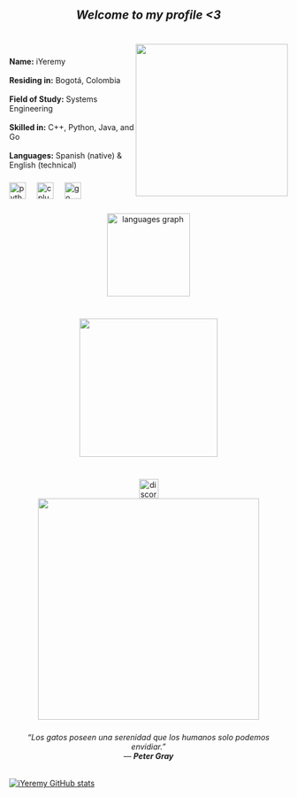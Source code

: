 <br clear="both">

<h2 align="center"><b><em>Welcome to my profile <3</em></b></h2>

###

<br clear="both">

<img align="right" height="275" src="https://i.pinimg.com/originals/4d/0e/9c/4d0e9cedc268d0f03b7954d8a8da6368.gif"  />

###

<p align="left">
  <b>Name:</b> iYeremy<br><br>
  <b>Residing in:</b> Bogotá, Colombia<br><br>
  <b>Field of Study:</b> Systems Engineering <br><br>
  <b>Skilled in:</b> C++, Python, Java, and Go<br><br> 
  <b>Languages:</b> Spanish (native) & English (technical)
</p>

###

<div align="left">
  <img src="https://cdn.jsdelivr.net/gh/devicons/devicon/icons/python/python-original.svg" height="30" alt="python logo"  />
  <img width="12" />
  <img src="https://cdn.jsdelivr.net/gh/devicons/devicon/icons/cplusplus/cplusplus-original.svg" height="30" alt="cplusplus logo"  />
  <img width="12" />
  <img src="https://cdn.jsdelivr.net/gh/devicons/devicon/icons/go/go-original.svg" height="30" alt="go logo"  />
</div>

###

<div align="center">
  <img src="https://github-readme-stats.vercel.app/api/top-langs?username=iYeremy&locale=en&hide_title=false&layout=compact&card_width=320&langs_count=5&theme=dark&hide_border=false" height="150" alt="languages graph"  />
</div>

###

<br clear="both">

<div align="center">
  <img height="250" src="https://i.pinimg.com/1200x/92/8c/74/928c740d36cb9d48c57f5da7f42c31a7.jpg"  />
</div>

###

<br clear="both">

<div align="center">
  <img src="https://img.shields.io/static/v1?message=Discord&logo=discord&label=iyeremy&color=7289DA&logoColor=white&labelColor=&style=for-the-badge" height="35" alt="discord logo"  />
  <a href="mailto:yeremyvegap@gmail.com" target="_blank">
  </a>
</div>

<div align="center">
  <img height="400" src="https://i.pinimg.com/originals/96/62/f9/9662f9d0b3df22f01681b9b2344665bb.gif"  />
</div>

###

<h6 align="center"><em>“Los gatos poseen una serenidad que los humanos solo podemos envidiar.”</em><br>— <b>Peter Gray</b></h6>

[![iYeremy GitHub stats](https://visitor-badge.laobi.icu/badge?page_id=iYeremy.readme.visitor-badge)](https://github.com/iYeremy/)  
